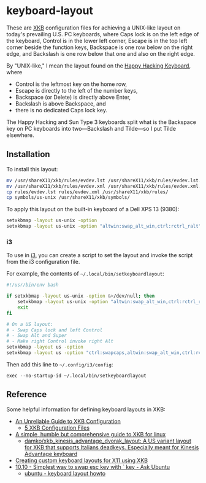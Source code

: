 # keyboard-layout #

These are [XKB](https://en.wikipedia.org/wiki/X_keyboard_extension)
configuration files for achieving a UNIX-like layout on today's
prevailing U.S. PC keyboards, where Caps lock is on the left edge of
the keyboard, Control is in the lower left corner, Escape is in the
top left corner beside the function keys, Backspace is one row below
on the right edge, and Backslash is one row below that one and also on
the right edge.

By "UNIX-like," I mean the layout found on the [Happy Hacking
Keyboard](https://en.wikipedia.org/wiki/Happy_Hacking_Keyboard), where

- Control is the leftmost key on the home row,
- Escape is directly to the left of the number keys,
- Backspace (or Delete) is directly above Enter,
- Backslash is above Backspace, and
- there is no dedicated Caps lock key.

The Happy Hacking and Sun Type 3 keyboards split what is the Backspace
key on PC keyboards into two—Backslash and Tilde—so I put Tilde
elsewhere.


## Installation ##

To install this layout:

```bash
mv /usr/shareX11/xkb/rules/evdev.lst /usr/shareX11/xkb/rules/evdev.lst.orig
mv /usr/shareX11/xkb/rules/evdev.xml /usr/shareX11/xkb/rules/evdev.xml.orig
cp rules/evdev.lst rules/evdev.xml /usr/shareX11/xkb/rules/
cp symbols/us-unix /usr/shareX11/xkb/symbols/
```

To apply this layout on the built-in keyboard of a Dell XPS 13 (9380):

```bash
setxkbmap -layout us-unix -option
setxkbmap -layout us-unix -option "altwin:swap_alt_win,ctrl:rctrl_ralt"
```

### i3 ###

To use in [i3](https://en.wikipedia.org/wiki/I3_(window_manager)), you
can create a script to set the layout and invoke the script from the
i3 configuration file.

For example, the contents of `~/.local/bin/setkeyboardlayout`:

```bash
#!/usr/bin/env bash

if setxkbmap -layout us-unix -option &>/dev/null; then
    setxkbmap -layout us-unix -option "altwin:swap_alt_win,ctrl:rctrl_ralt"
    exit
fi

# On a US layout:
# - Swap Caps lock and left Control
# - Swap Alt and Super
# - Make right Control invoke right Alt
setxkbmap -layout us -option
setxkbmap -layout us -option "ctrl:swapcaps,altwin:swap_alt_win,ctrl:rctrl_ralt"
```

Then add this line to `~/.config/i3/config`:

```
exec --no-startup-id ~/.local/bin/setkeyboardlayout
```


## Reference ##

Some helpful information for defining keyboard layouts in XKB:

- [An Unreliable Guide to XKB Configuration](http://www.charvolant.org/doug/xkb/html/)
  - [5 XKB Configuration Files](http://www.charvolant.org/doug/xkb/html/node5.html)
- [A simple, humble but comprehensive guide to XKB for linux](https://medium.com/@damko/a-simple-humble-but-comprehensive-guide-to-xkb-for-linux-6f1ad5e13450)
  - [damko/xkb_kinesis_advantage_dvorak_layout: A US variant layout for XKB that supports Italians deadkeys. Especially meant for Kinesis Advantage keyboard](https://github.com/damko/xkb_kinesis_advantage_dvorak_layout)
- [Creating custom keyboard layouts for X11 using XKB](https://michal.kosmulski.org/computing/articles/custom-keyboard-layouts-xkb.html)
- [10.10 - Simplest way to swap esc key with ` key - Ask Ubuntu](https://askubuntu.com/questions/32966/simplest-way-to-swap-esc-key-with-key)
  - [ubuntu - keyboard layout howto](https://ubuntuforums.org/showthread.php?p=10286878#post10286878)
